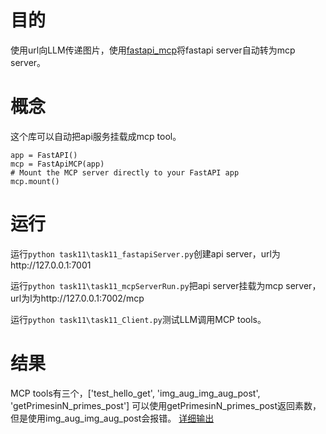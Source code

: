 # 目的
使用url向LLM传递图片，使用[fastapi_mcp](https://github.com/tadata-org/fastapi_mcp)将fastapi server自动转为mcp server。
# 概念
这个库可以自动把api服务挂载成mcp tool。

    app = FastAPI()
    mcp = FastApiMCP(app)
    # Mount the MCP server directly to your FastAPI app
    mcp.mount()
# 运行

运行`python task11\task11_fastapiServer.py`创建api server，url为http://127.0.0.1:7001

运行`python task11\task11_mcpServerRun.py`把api server挂载为mcp server，url为l为http://127.0.0.1:7002/mcp

运行`python task11\task11_Client.py`测试LLM调用MCP tools。

# 结果
MCP tools有三个，['test_hello_get', 'img_aug_img_aug_post', 'getPrimesinN_primes_post']
可以使用getPrimesinN_primes_post返回素数，但是使用img_aug_img_aug_post会报错。
[详细输出](result.md)